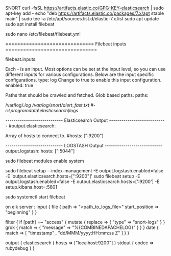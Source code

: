 SNORT
curl -fsSL https://artifacts.elastic.co/GPG-KEY-elasticsearch | sudo apt-key add - echo "deb https://artifacts.elastic.co/packages/7.x/apt stable main" | sudo tee -a /etc/apt/sources.list.d/elastic-7.x.list sudo apt update sudo apt install filebeat

sudo nano /etc/filebeat/filebeat.yml

============================== Filebeat inputs ===============================

filebeat.inputs:

Each - is an input. Most options can be set at the input level, so
you can use different inputs for various configurations.
Below are the input specific configurations.
type: log
Change to true to enable this input configuration.
enabled: true

Paths that should be crawled and fetched. Glob based paths.
paths:

/var/log/*.log
/var/log/snort/alert_fast.txt #- c:\programdata\elasticsearch\logs*

---------------------------- Elasticsearch Output ----------------------------
#output.elasticsearch:

Array of hosts to connect to.
#hosts: [":9200"]

---------------------------- LOGSTASH Output ---------------------------- 
output.logstash: hosts: [":5044"]

sudo filebeat modules enable system

sudo filebeat setup --index-management -E output.logstash.enabled=false -E 'output.elasticsearch.hosts=[":9200"]' sudo filebeat setup -E output.logstash.enabled=false -E output.elasticsearch.hosts=[':9200'] -E setup.kibana.host=:5601

sudo systemctl start filebeat



on elk server : 
input {
  file {
    path => "<path_to_logs_file>"
    start_position => "beginning"
  }
}

filter {
  if [path] =~ "access" {
    mutate { replace => { "type" => "snort-logs" } }
    grok {
      match => { "message" => "%{COMBINEDAPACHELOG}" }
    }
  }
  date {
    match => [ "timestamp" , "dd/MMM/yyyy:HH:mm:ss Z" ]
  }
}

output {
  elasticsearch {
    hosts => ["localhost:9200"]
  }
  stdout { codec => rubydebug }
}
